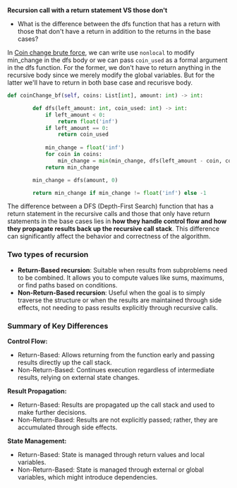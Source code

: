 **Recursion call with a return statement VS those don't**
- What is the difference between the dfs function that has a return with those that don't have a return in addition to the returns in the base cases?

In [Coin change brute force](../10_dp/322_coin_change.py), we can write use `nonlocal` to modify min_change in the dfs body or we can pass `coin_used` as a formal argument in the dfs function. For the former, we don't have to return anything in the recursive body since we merely modify the global variables. But for the latter we'll have to return in both base case and recurisve body.
```python
def coinChange_bf(self, coins: List[int], amount: int) -> int:

        def dfs(left_amount: int, coin_used: int) -> int:
            if left_amount < 0:
                return float('inf')
            if left_amount == 0:
                return coin_used
            
            min_change = float('inf')
            for coin in coins:
                min_change = min(min_change, dfs(left_amount - coin, coin_used + 1))
            return min_change

        min_change = dfs(amount, 0)

        return min_change if min_change != float('inf') else -1
```
The difference between a DFS (Depth-First Search) function that has a return statement in the recursive calls and those that only have return statements in the base cases lies in **how they handle control flow and how they propagate results back up the recursive call stack**. This difference can significantly affect the behavior and correctness of the algorithm.

### Two types of recursion
- **Return-Based recursion**: Suitable when results from subproblems need to be combined. It allows you to compute values like sums, maximums, or find paths based on conditions.
- **Non-Return-Based recursion**: Useful when the goal is to simply traverse the structure or when the results are maintained through side effects, not needing to pass results explicitly through recursive calls.

### Summary of Key Differences
**Control Flow:**
- Return-Based: Allows returning from the function early and passing results directly up the call stack.
- Non-Return-Based: Continues execution regardless of intermediate results, relying on external state changes.

**Result Propagation:**
- Return-Based: Results are propagated up the call stack and used to make further decisions.
- Non-Return-Based: Results are not explicitly passed; rather, they are accumulated through side effects.

**State Management:**
- Return-Based: State is managed through return values and local variables.
- Non-Return-Based: State is managed through external or global variables, which might introduce dependencies.